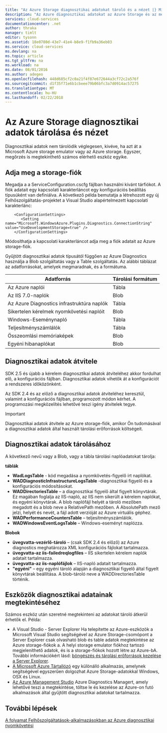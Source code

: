 ```yaml
---
title: "Az Azure Storage diagnosztikai adatokat tároló és a nézet |} Microsoft Docs"
description: "Az Azure diagnosztikai adatokat az Azure Storage és az megtekintése"
services: cloud-services
documentationcenter: .net
author: thraka
manager: timlt
editor: tysonn
ms.assetid: 18e0780d-43e7-41e4-b8e9-f1fb9a36eb03
ms.service: cloud-services
ms.devlang: na
ms.topic: article
ms.tgt_pltfrm: na
ms.workload: na
ms.date: 08/01/2016
ms.author: adegeo
ms.openlocfilehash: 448d685cf2c0a21f4f87e672644a3cf72c2a576f
ms.sourcegitcommit: d1f35f71e6b1cbeee79b06bfc3a7d0914ac57275
ms.translationtype: MT
ms.contentlocale: hu-HU
ms.lasthandoff: 02/22/2018
---
```

# <a name="store-and-view-diagnostic-data-in-azure-storage"></a>Az Azure Storage diagnosztikai adatok tárolása és nézet
Diagnosztikai adatok nem tárolódik véglegesen, kivéve, ha azt át a Microsoft Azure storage emulator vagy az Azure storage. Egyszer, megőrzés is megtekinthető számos elérhető eszköz egyike.

## <a name="specify-a-storage-account"></a>Adja meg a storage-fiók
Megadja a a ServiceConfiguration.cscfg fájlban használni kívánt tárfiókot. A fiók adatait egy kapcsolati karakterláncot egy konfigurációs beállítás típusúként van definiálva. A következő példa bemutatja a létrehozott egy új Felhőszolgáltatás-projektet a Visual Studio alapértelmezett kapcsolati karakterlánc:

```
    <ConfigurationSettings>
       <Setting name="Microsoft.WindowsAzure.Plugins.Diagnostics.ConnectionString" value="UseDevelopmentStorage=true" />
    </ConfigurationSettings>
```

Módosíthatja a kapcsolati karakterláncot adja meg a fiók adatait az Azure storage-fiók.

Gyűjtött diagnosztikai adatok típusától függően az Azure Diagnostics használja a Blob szolgáltatás vagy a Table szolgáltatás. Az alábbi táblázat az adatforrásokat, amelyek megmaradnak, és a formátuma.

| Adatforrás | Tárolási formátum |
| --- | --- |
| Az Azure naplói |Tábla |
| Az IIS 7.0-naplók |Blob |
| Az Azure Diagnostics infrastruktúra naplók |Tábla |
| Sikertelen kérelmek nyomkövetési naplóit |Blob |
| Windows-Eseménynapló |Tábla |
| Teljesítményszámlálók |Tábla |
| Összeomlási memóriaképek |Blob |
| Egyéni hibanaplókat |Blob |

## <a name="transfer-diagnostic-data"></a>Diagnosztikai adatok átvitele
SDK 2.5 és újabb a kérelem diagnosztikai adatok átviteléhez akkor fordulhat elő, a konfigurációs fájlban. Diagnosztikai adatok vihetők át a konfigurációt a rendszeres időközönként.

Az SDK 2.4 és az előző a diagnosztikai adatok átviteléhez keresztül, valamint a konfigurációs fájlban, programozott módon kérhet. A programozási megközelítés lehetővé teszi igény átvitelek tegye.

> [!IMPORTANT]
> Diagnosztikai adatok átvitele az Azure storage-fiók, amikor Ön tudomásával a diagnosztikai adatok által használt tárolási erőforrások költségeit.
> 
> 

## <a name="store-diagnostic-data"></a>Diagnosztikai adatok tárolásához
A következő nevű vagy a Blob, vagy a tábla tárolási naplóadatokat tárolja:

**táblák**

* **WadLogsTable** - kód megadása a nyomkövetés-figyelő írt naplókat.
* **WADDiagnosticInfrastructureLogsTable** -diagnosztikai figyelő és a konfigurációs módosításokat.
* **WADDirectoriesTable** – a diagnosztikai figyelő által figyelt könyvtárak.  Ez magában foglalja az IIS-napló, az IIS nem sikerült a kérelem naplókat, és egyéni könyvtárak.  A blob naplófájl helyét a tároló mezőben megadott és a blob neve a RelativePath mezőben.  A AbsolutePath mező jelzi, helyét és nevét, a fájl adott verzióját az Azure virtuális géphez.
* **WADPerformanceCountersTable** – teljesítményszámlálók.
* **WADWindowsEventLogsTable** – Windows-eseményt naplózza.

**Blobok**

* **üvegvatta-vezérlő-tároló** – (csak SDK 2.4 és előző) az Azure diagnostics meghatározza XML konfigurációs fájlokat tartalmazza.
* **üvegvatta-az iis-failedreqlogfiles** – IIS sikertelen kérelem naplók adatait tartalmazza.
* **üvegvatta-az iis-naplófájlok** – IIS-napló adatait tartalmazza.
* **"egyéni"** – egy egyéni tároló alapján a diagnosztikai figyelő által figyelt könyvtárak beállítása.  A blob-tároló neve a WADDirectoriesTable történik.

## <a name="tools-to-view-diagnostic-data"></a>Eszközök diagnosztikai adatainak megtekintéséhez
Számos eszköz után szeretné megtekinteni az adatokat tároló átkerül érhetők el. Példa:

* A Visual Studio - Server Explorer Ha telepítette az Azure-eszközök a Microsoft Visual Studio segítségével az Azure Storage-csomópont a Server Explorer csak olvasható blob és table adatok megtekintése az Azure storage-fiókok a. A helyi storage emulator fiókhoz tartozó megjeleníthető adatok, és is a storage-fiókok hozott létre az Azure-bA. További információkért lásd: [böngészés és tárolási erőforrások kezelése a Server Explorer](../vs-azure-tools-storage-resources-server-explorer-browse-manage.md).
* [A Microsoft Azure Tártallózó](../vs-azure-tools-storage-manage-with-storage-explorer.md) egy különálló alkalmazás, amelynek segítségével egyszerűen dolgozhat Azure Storage-adatokkal Windows, OSX és Linux.
* [Az Azure Management Studio](http://www.cerebrata.com/products/azure-management-studio/introduction) Azure Diagnostics Managert, amely lehetővé teszi a megtekintése, töltse le és kezelése az Azure-on futó alkalmazások által gyűjtött diagnosztikai adatokat tartalmazza.

## <a name="next-steps"></a>További lépések
[A folyamat Felhőszolgáltatások-alkalmazásokban az Azure diagnosztikai nyomkövetési](cloud-services-dotnet-diagnostics-trace-flow.md)

